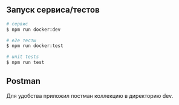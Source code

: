 ## Запуск сервиса/тестов

```bash
# сервис
$ npm run docker:dev

# e2e тесты
$ npm run docker:test

# unit tests
$ npm run test
```

## Postman

Для удобства приложил постман коллекцию в директорию dev.